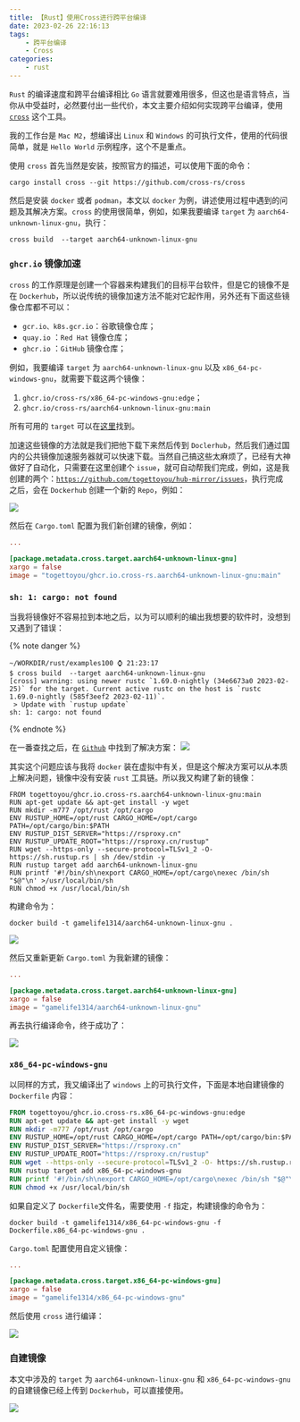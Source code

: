 ```yaml
---
title: 【Rust】使用Cross进行跨平台编译
date: 2023-02-26 22:16:13
tags:
    - 跨平台编译
    - Cross
categories:
    - rust
---
```


`Rust` 的编译速度和跨平台编译相比 `Go` 语言就要难用很多，但这也是语言特点，当你从中受益时，必然要付出一些代价，本文主要介绍如何实现跨平台编译，使用 [`cross`](https://github.com/cross-rs/cross) 这个工具。

我的工作台是 `Mac M2`，想编译出 `Linux` 和 `Windows` 的可执行文件，使用的代码很简单，就是 `Hello World` 示例程序，这个不是重点。

使用 `cross` 首先当然是安装，按照官方的描述，可以使用下面的命令：

```shell
cargo install cross --git https://github.com/cross-rs/cross
```

然后是安装 `docker` 或者 `podman`，本文以 `docker` 为例，讲述使用过程中遇到的问题及其解决方案。`cross` 的使用很简单，例如，如果我要编译 `target` 为 `aarch64-unknown-linux-gnu`，执行：

```
cross build  --target aarch64-unknown-linux-gnu
```

<!-- more -->

### `ghcr.io` 镜像加速

`cross` 的工作原理是创建一个容器来构建我们的目标平台软件，但是它的镜像不是在 `Dockerhub`，所以说传统的镜像加速方法不能对它起作用，另外还有下面这些镜像仓库都不可以：

- `gcr.io、k8s.gcr.io`：谷歌镜像仓库；
- `quay.io` ：`Red Hat` 镜像仓库；
- `ghcr.io` ：`GitHub` 镜像仓库；

例如，我要编译 `target` 为 `aarch64-unknown-linux-gnu` 以及 `x86_64-pc-windows-gnu`，就需要下载这两个镜像：

1. `ghcr.io/cross-rs/x86_64-pc-windows-gnu:edge`；
2. `ghcr.io/cross-rs/aarch64-unknown-linux-gnu:main`

所有可用的 `target` 可以在[这里](https://github.com/cross-rs/cross/blob/main/docker/Dockerfile.x86_64-pc-windows-gnu)找到。

加速这些镜像的方法就是我们把他下载下来然后传到 `Doclerhub`，然后我们通过国内的公共镜像加速服务器就可以快速下载。当然自己搞这些太麻烦了，已经有大神做好了自动化，只需要在这里创建个 `issue`，就可自动帮我们完成，例如，这是我创建的两个：[`https://github.com/togettoyou/hub-mirror/issues`](https://github.com/togettoyou/hub-mirror/issues/created_by/gamelife1314)，执行完成之后，会在 `Dockerhub` 创建一个新的 `Repo`，例如：

![](hub-mirror.png)

然后在 `Cargo.toml` 配置为我们新创建的镜像，例如：

```toml
...

[package.metadata.cross.target.aarch64-unknown-linux-gnu]
xargo = false
image = "togettoyou/ghcr.io.cross-rs.aarch64-unknown-linux-gnu:main"
```

### `sh: 1: cargo: not found`

当我将镜像好不容易拉到本地之后，以为可以顺利的编出我想要的软件时，没想到又遇到了错误：

{% note danger %}
```
~/WORKDIR/rust/examples100 ⌚ 21:23:17
$ cross build  --target aarch64-unknown-linux-gnu
[cross] warning: using newer rustc `1.69.0-nightly (34e6673a0 2023-02-25)` for the target. Current active rustc on the host is `rustc 1.69.0-nightly (585f3eef2 2023-02-11)`.
 > Update with `rustup update`
sh: 1: cargo: not found
```
{% endnote %}

在一番查找之后，在 [`Github`](https://github.com/cross-rs/cross/issues/260#issuecomment-1132237489) 中找到了解决方案：
![](cargo-not-found.png)

其实这个问题应该与我将 `docker` 装在虚拟中有关，但是这个解决方案可以从本质上解决问题，镜像中没有安装 `rust` 工具链。所以我又构建了新的镜像：

```Dockerfie Dockerfile
FROM togettoyou/ghcr.io.cross-rs.aarch64-unknown-linux-gnu:main
RUN apt-get update && apt-get install -y wget
RUN mkdir -m777 /opt/rust /opt/cargo
ENV RUSTUP_HOME=/opt/rust CARGO_HOME=/opt/cargo PATH=/opt/cargo/bin:$PATH
ENV RUSTUP_DIST_SERVER="https://rsproxy.cn"
ENV RUSTUP_UPDATE_ROOT="https://rsproxy.cn/rustup"
RUN wget --https-only --secure-protocol=TLSv1_2 -O- https://sh.rustup.rs | sh /dev/stdin -y
RUN rustup target add aarch64-unknown-linux-gnu
RUN printf '#!/bin/sh\nexport CARGO_HOME=/opt/cargo\nexec /bin/sh "$@"\n' >/usr/local/bin/sh
RUN chmod +x /usr/local/bin/sh
```

构建命令为：

```
docker build -t gamelife1314/aarch64-unknown-linux-gnu .
```

![](docker-build-linux.png)

然后又重新更新 `Cargo.toml` 为我新建的镜像：

```toml Cargo.toml
...

[package.metadata.cross.target.aarch64-unknown-linux-gnu]
xargo = false
image = "gamelife1314/aarch64-unknown-linux-gnu"
```

再去执行编译命令，终于成功了：

![](cross-linux-build.png)

### `x86_64-pc-windows-gnu`

以同样的方式，我又编译出了 `windows` 上的可执行文件，下面是本地自建镜像的 `Dockerfile` 内容：

```Dockerfile Dockerfile.x86_64-pc-windows-gnu
FROM togettoyou/ghcr.io.cross-rs.x86_64-pc-windows-gnu:edge
RUN apt-get update && apt-get install -y wget
RUN mkdir -m777 /opt/rust /opt/cargo
ENV RUSTUP_HOME=/opt/rust CARGO_HOME=/opt/cargo PATH=/opt/cargo/bin:$PATH
ENV RUSTUP_DIST_SERVER="https://rsproxy.cn"
ENV RUSTUP_UPDATE_ROOT="https://rsproxy.cn/rustup"
RUN wget --https-only --secure-protocol=TLSv1_2 -O- https://sh.rustup.rs | sh /dev/stdin -y
RUN rustup target add x86_64-pc-windows-gnu
RUN printf '#!/bin/sh\nexport CARGO_HOME=/opt/cargo\nexec /bin/sh "$@"\n' >/usr/local/bin/sh
RUN chmod +x /usr/local/bin/sh
```

如果自定义了 `Dockerfile`文件名，需要使用 `-f` 指定，构建镜像的命令为：

```
docker build -t gamelife1314/x86_64-pc-windows-gnu -f Dockerfile.x86_64-pc-windows-gnu .
```

`Cargo.toml` 配置使用自定义镜像：

```toml Cargo.toml
...

[package.metadata.cross.target.x86_64-pc-windows-gnu]
xargo = false
image = "gamelife1314/x86_64-pc-windows-gnu"
```

然后使用 `cross` 进行编译：

![](cross-win-build.png)

### 自建镜像

本文中涉及的 `target` 为 `aarch64-unknown-linux-gnu` 和 `x86_64-pc-windows-gnu` 的自建镜像已经上传到 `Dockerhub`，可以直接使用。

![](custom-build-image.png)
